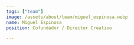 ```yaml
---
tags: ["team"]
image: /assets/about/team/miguel_espinosa.webp
name: Miguel Espinosa
position: Cofundador / Director Creativo

---
```


